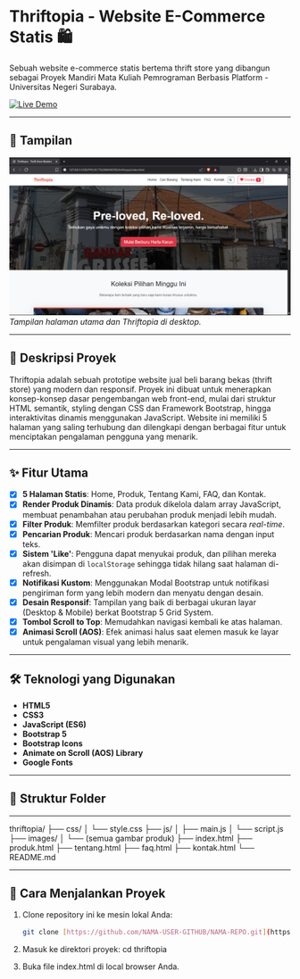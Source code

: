 #  Thriftopia - Website E-Commerce Statis 🛍️

Sebuah website e-commerce statis bertema thrift store yang dibangun sebagai Proyek Mandiri Mata Kuliah Pemrograman Berbasis Platform - Universitas Negeri Surabaya.

[![Live Demo](https://img.shields.io/badge/Live-Demo-brightgreen?style=for-the-badge)](https://NDORRRRR.github.io/thriftopia/)

---

## 📸 Tampilan

![Tampilan Website Thriftopia](HOME.png)
*Tampilan halaman utama dan Thriftopia di desktop.*

---

## 📄 Deskripsi Proyek

Thriftopia adalah sebuah prototipe website jual beli barang bekas (thrift store) yang modern dan responsif. Proyek ini dibuat untuk menerapkan konsep-konsep dasar pengembangan web front-end, mulai dari struktur HTML semantik, styling dengan CSS dan Framework Bootstrap, hingga interaktivitas dinamis menggunakan JavaScript. Website ini memiliki 5 halaman yang saling terhubung dan dilengkapi dengan berbagai fitur untuk menciptakan pengalaman pengguna yang menarik.

---

## ✨ Fitur Utama

- [x] **5 Halaman Statis**: Home, Produk, Tentang Kami, FAQ, dan Kontak.
- [x] **Render Produk Dinamis**: Data produk dikelola dalam array JavaScript, membuat penambahan atau perubahan produk menjadi lebih mudah.
- [x] **Filter Produk**: Memfilter produk berdasarkan kategori secara *real-time*.
- [x] **Pencarian Produk**: Mencari produk berdasarkan nama dengan input teks.
- [x] **Sistem 'Like'**: Pengguna dapat menyukai produk, dan pilihan mereka akan disimpan di `localStorage` sehingga tidak hilang saat halaman di-refresh.
- [x] **Notifikasi Kustom**: Menggunakan Modal Bootstrap untuk notifikasi pengiriman form yang lebih modern dan menyatu dengan desain.
- [x] **Desain Responsif**: Tampilan yang baik di berbagai ukuran layar (Desktop & Mobile) berkat Bootstrap 5 Grid System.
- [x] **Tombol Scroll to Top**: Memudahkan navigasi kembali ke atas halaman.
- [x] **Animasi Scroll (AOS)**: Efek animasi halus saat elemen masuk ke layar untuk pengalaman visual yang lebih menarik.

---

## 🛠️ Teknologi yang Digunakan

- **HTML5**
- **CSS3**
- **JavaScript (ES6)**
- **Bootstrap 5**
- **Bootstrap Icons**
- **Animate on Scroll (AOS) Library**
- **Google Fonts**

---

## 📁 Struktur Folder
---
thriftopia/
├── css/
│   └── style.css
├── js/
│   ├── main.js
│   └── script.js
├── images/
│   └── (semua gambar produk)
├── index.html
├── produk.html
├── tentang.html
├── faq.html
├── kontak.html
└── README.md

---

## 🚀 Cara Menjalankan Proyek

1. Clone repository ini ke mesin lokal Anda:
   ```bash
   git clone [https://github.com/NAMA-USER-GITHUB/NAMA-REPO.git](https://github.com/NDORRRRR/thriftopia.git)

2. Masuk ke direktori proyek:
    cd thriftopia

3. Buka file index.html di local browser Anda.
